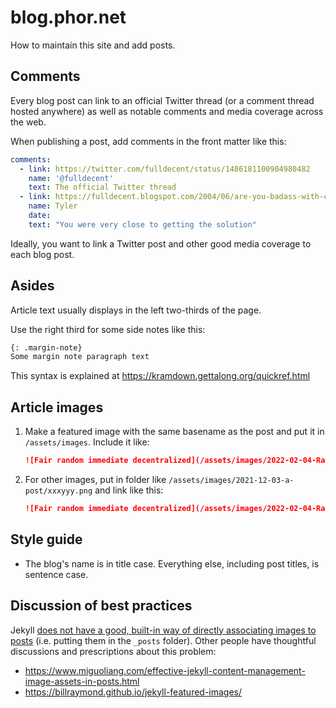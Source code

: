 # blog.phor.net

How to maintain this site and add posts.

## Comments

Every blog post can link to an official Twitter thread (or a comment thread hosted anywhere) as well as notable comments and media coverage across the web.

When publishing a post, add comments in the front matter like this:

```yaml
comments:
  - link: https://twitter.com/fulldecent/status/1486181100904980482
    name: '@fulldecent'
    text: The official Twitter thread
  - link: https://fulldecent.blogspot.com/2004/06/are-you-badass-with-c-then-fix-this.html?showComment=1087170900000#c108717092705622985
    name: Tyler
    date: 
    text: "You were very close to getting the solution"
```

Ideally, you want to link a Twitter post and other good media coverage to each blog post.

## Asides

Article text usually displays in the left two-thirds of the page.

Use the right third for some side notes like this:

```markdown
{: .margin-note}
Some margin note paragraph text
```

This syntax is explained at https://kramdown.gettalong.org/quickref.html

## Article images

1. Make a featured image with the same basename as the post and put it in `/assets/images`. Include it like:

   ```markdown
   ![Fair random immediate decentralized](/assets/images/2022-02-04-Randomization strategies for NFT drops.svg)
   ```

2. For other images, put in folder like `/assets/images/2021-12-03-a-post/xxxyyy.png` and link like this:

   ```markdown
   ![Fair random immediate decentralized](/assets/images/2022-02-04-Randomization strategies for NFT drops/Fair random immediate decentralized.svg)
   ```


## Style guide

* The blog's name is in title case. Everything else, including post titles, is sentence case.

## Discussion of best practices

Jekyll [does not have a good, built-in way of directly associating images to posts](https://github.com/jekyll/jekyll/issues/7681) (i.e. putting them in the `_posts` folder). Other people have thoughtful discussions and prescriptions about this problem:

- https://www.miguoliang.com/effective-jekyll-content-management-image-assets-in-posts.html
- https://billraymond.github.io/jekyll-featured-images/
